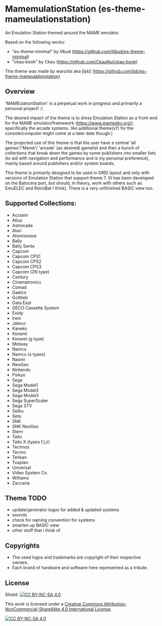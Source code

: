 # MamemulationStation (es-theme-mameulationstation)
An Emulation Station themed around the MAME emulator.

Based on the following works:
- "es-theme-minimal" by lilbud (https://github.com/lilbud/es-theme-minimal)
- "ckau-book" by Ckau (https://github.com/CkauNui/ckau-book)

This theme was made by warorbs aka [lpb] (https://github.com/lpb/es-theme-mameulationstation)

## Overview

'MAMEulationStation' is a perpetual work in progress and primarily a personal project! :)

The desired impact of the theme is to dress Emulation Station as a front-end for the MAME emulator/framework (https://www.mamedev.org/), specifically the arcade systems.
(An additional theme(s?) for the console/computer might come at a later date though.)

The projected use of this theme is that the user have a central 'all games'/'Mame'/ 'arcade' (as desired) gamelist and then a bunch of collections that break down the games by some publishers into smaller lists (to aid with navigation and performance and is my personal preference), mainly based around publishers and/or system boards.

This theme is primarily designed to be used in GRID layout and only with versions of Emulation Station that support theme <formatVersion> 7. (It has been developed on the Batocera port, but should, in theory, work with others such as EmuELEC and RetroBat I think). 
There is a very unfinished BASIC view too.

## Supported Collections:
- Acclaim
- Atlus
- Astrocade
- Atari
- Atomiswave
- Bally
- Bally Sente
- Capcom
- Capcom CPS1
- Capcom CPS2
- Capcom CPS3
- Capcom (ZN type)
- Century
- Cinematronics
- Comad
- Gaelco
- Gottlieb
- Data East
- DECO Cassette System
- Exidy
- Irem
- Jaleco
- Kaneko
- Konami
- Konami (g type)
- Midway
- Namco
- Namco (s types)
- Naomi
- NeoGeo
- Nintendo
- Psikyo
- Sega
- Sega Model1
- Sega Model2
- Sega Model3
- Sega SuperScaler
- Sega STV
- Seibu
- Seta
- SNK
- SNK NeoGeo
- Stern
- Taito
- Taito X (types f,l,z)
- Technos
- Tecmo
- Tehkan
- Toaplan
- Universal
- Video System Co.
- Williams
- Zaccaria

## Theme TODO
- update/generator logos for added & updated systems
- sounds
- check for naming convention for systems
- smarten up BASIC view
- other stuff that i think of

## Copyrights
- The used logos and trademarks are copyright of their respective owners.
- Each brand of hardware and software here represented as a tribute.

## License
Shield: [![CC BY-NC-SA 4.0][cc-by-nc-sa-shield]][cc-by-nc-sa]

This work is licensed under a
[Creative Commons Attribution-NonCommercial-ShareAlike 4.0 International License][cc-by-nc-sa].

[![CC BY-NC-SA 4.0][cc-by-nc-sa-image]][cc-by-nc-sa]

[cc-by-nc-sa]: http://creativecommons.org/licenses/by-nc-sa/4.0/
[cc-by-nc-sa-image]: https://licensebuttons.net/l/by-nc-sa/4.0/88x31.png
[cc-by-nc-sa-shield]: https://img.shields.io/badge/License-CC%20BY--NC--SA%204.0-lightgrey.svg
